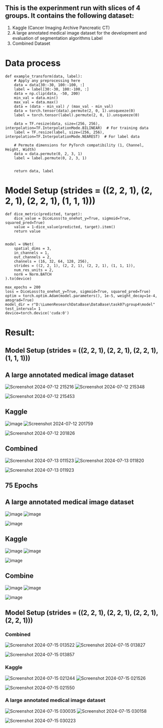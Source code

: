 ## This is the experinment run with slices of 4 groups. It contains the following dataset: 
1. Kaggle (Cancer Imaging Archive Pancreatic CT)
2. A large annotated medical image dataset for the development and evaluation of segmentation algorithms Label
3. Combined Dataset


# Data process

    def example_transform(data, label):
        # Apply any preprocessing here
        data = data[30:-30, 100:-100, :]
        label = label[30:-30, 100:-100, :]
        data = np.clip(data, -50, 200)
        min_val = data.min()
        max_val = data.max()
        data = (data - min_val) / (max_val - min_val)
        data = torch.tensor(data).permute(2, 0, 1).unsqueeze(0)
        label = torch.tensor(label).permute(2, 0, 1).unsqueeze(0)
        
        data = TF.resize(data, size=(256, 256), interpolation=TF.InterpolationMode.BILINEAR)  # For training data
        label = TF.resize(label, size=(256, 256), interpolation=TF.InterpolationMode.NEAREST)  # For label data
    
        # Permute dimensions for PyTorch compatibility (1, Channel, Height, Width)
        data = data.permute(0, 2, 3, 1)
        label = label.permute(0, 2, 3, 1)
        
        
        return data, label

# Model Setup (strides = ((2, 2, 1), (2, 2, 1), (2, 2, 1), (1, 1, 1)))

    def dice_metric(predicted, target):
        dice_value = DiceLoss(to_onehot_y=True, sigmoid=True, squared_pred=True)
        value = 1-dice_value(predicted, target).item()
        return value

        
    model = UNet(
        spatial_dims = 3,
        in_channels = 1,
        out_channels = 2,
        channels = (16, 32, 64, 128, 256),
        strides = ((2, 2, 1), (2, 2, 1), (2, 2, 1), (1, 1, 1)),
        num_res_units = 2,
        norm = Norm.BATCH
    ).to(device)

    max_epochs = 200
    loss = DiceLoss(to_onehot_y=True, sigmoid=True, squared_pred=True)
    optim = torch.optim.Adam(model.parameters(), 1e-5, weight_decay=1e-4, amsgrad=True)
    model_dir = r"D:\LumenResearchDataBase\DataBase\task07\group4\model"
    test_interval= 1
    device=torch.device('cuda:0')
    


# Result:
## Model Setup (strides = ((2, 2, 1), (2, 2, 1), (2, 2, 1), (1, 1, 1)))
## A large annotated medical image dataset
![Screenshot 2024-07-12 215216](https://github.com/user-attachments/assets/45f02539-fb70-4719-be00-ccacee3c1d0c)
![Screenshot 2024-07-12 215348](https://github.com/user-attachments/assets/13b012ea-9c5d-4b56-85c7-f84145fdd8a5)

![Screenshot 2024-07-12 215453](https://github.com/user-attachments/assets/e569312d-6123-49d1-ad5f-78258046a73b)

## Kaggle
![image](https://github.com/user-attachments/assets/bb03301e-caf6-4385-8b0c-d49733f48b6b)
![Screenshot 2024-07-12 201759](https://github.com/user-attachments/assets/0546b682-ec13-49fe-b896-5733c0ecd261)

![Screenshot 2024-07-12 201826](https://github.com/user-attachments/assets/81853e73-51ee-45d2-927d-e4332cfd6993)

## Combined
![Screenshot 2024-07-13 011523](https://github.com/user-attachments/assets/fc15bc34-16c3-4033-b440-3a220cac1b49)
![Screenshot 2024-07-13 011820](https://github.com/user-attachments/assets/b992a30d-8c13-401c-846c-aa22554b3848)

![Screenshot 2024-07-13 011923](https://github.com/user-attachments/assets/a8ef959b-575c-4934-a6af-9ea23a3214dd)

## 75 Epochs
## A large annotated medical image dataset
![image](https://github.com/user-attachments/assets/ae401f70-2330-4254-9e35-ba9937830961)
![image](https://github.com/user-attachments/assets/f12af637-d9ab-4937-9842-5577a57bcb5a)

![image](https://github.com/user-attachments/assets/629fdec1-fb50-4816-85ce-607597767e6f)

## Kaggle
![image](https://github.com/user-attachments/assets/a21a55b5-adbc-4955-9c9f-aa0d326177e5)
![image](https://github.com/user-attachments/assets/701e93b9-6319-48b8-bc1c-81cfb9e85b4e)

![image](https://github.com/user-attachments/assets/a3d2006c-a0e5-425b-a925-a29130fb15e6)

## Combine
![image](https://github.com/user-attachments/assets/c22c3357-5bf3-4698-89d6-9335d127e204)
![image](https://github.com/user-attachments/assets/6933b938-146b-4246-a86d-a4f28030d6b0)

![image](https://github.com/user-attachments/assets/01275173-7ee9-49c9-a9b8-725730fe1514)

## Model Setup (strides = ((2, 2, 1), (2, 2, 1), (2, 2, 1), (2, 2, 1)))
### Combined
![Screenshot 2024-07-15 013522](https://github.com/user-attachments/assets/5b324308-86f8-427e-80ec-1d431f44807f)
![Screenshot 2024-07-15 013827](https://github.com/user-attachments/assets/01b8224d-c5a3-4adc-95ad-fe5b5d11861e)

![Screenshot 2024-07-15 013857](https://github.com/user-attachments/assets/5f141335-2e34-4fea-b4c5-a61ec06a6388)

### Kaggle
![Screenshot 2024-07-15 021244](https://github.com/user-attachments/assets/3294af39-a32b-40cd-b7ad-3f30e13f87aa)
![Screenshot 2024-07-15 021526](https://github.com/user-attachments/assets/16ee2b40-879a-448a-ae1e-f57a28117919)

![Screenshot 2024-07-15 021550](https://github.com/user-attachments/assets/0e6d9e5c-9365-4cac-afc4-bfd58705d1d8)

### A large annotated medical image dataset
![Screenshot 2024-07-15 030035](https://github.com/user-attachments/assets/b2b331a0-1feb-4038-b472-c157ae21449e)
![Screenshot 2024-07-15 030158](https://github.com/user-attachments/assets/baaf7920-ec31-4080-aa10-0d552fc79268)

![Screenshot 2024-07-15 030223](https://github.com/user-attachments/assets/146b337b-d594-4232-9395-2ea053668f53)






